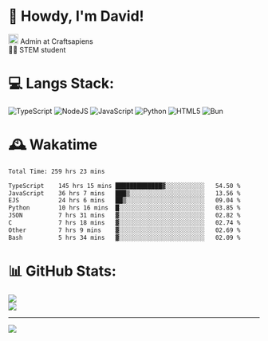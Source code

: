 # 👋 Howdy, I'm David!
<img src="https://cdn.discordapp.com/role-icons/959259258829021255/243d02ee3fbd0821de14bf13a0cde87b.webp?size=2048" height=20> Admin at Craftsapiens<br>👨‍🔬 STEM student

# 💻 Langs Stack:
![TypeScript](https://img.shields.io/badge/typescript-%23007ACC.svg?style=for-the-badge&logo=typescript&logoColor=white) ![NodeJS](https://img.shields.io/badge/node.js-6DA55F?style=for-the-badge&logo=node.js&logoColor=white) ![JavaScript](https://img.shields.io/badge/javascript-%23323330.svg?style=for-the-badge&logo=javascript&logoColor=%23F7DF1E) ![Python](https://img.shields.io/badge/python-3670A0?style=for-the-badge&logo=python&logoColor=ffdd54)  ![HTML5](https://img.shields.io/badge/html5-%23E34F26.svg?style=for-the-badge&logo=html5&logoColor=white) ![Bun](https://img.shields.io/badge/Bun-%23000000.svg?style=for-the-badge&logo=bun&logoColor=white) 

# 🕰️ Wakatime 
<!--START_SECTION:waka-->

```txt
Total Time: 259 hrs 23 mins

TypeScript    145 hrs 15 mins █████████████▓░░░░░░░░░░░   54.50 %
JavaScript    36 hrs 7 mins   ███▒░░░░░░░░░░░░░░░░░░░░░   13.56 %
EJS           24 hrs 6 mins   ██▒░░░░░░░░░░░░░░░░░░░░░░   09.04 %
Python        10 hrs 16 mins  █░░░░░░░░░░░░░░░░░░░░░░░░   03.85 %
JSON          7 hrs 31 mins   ▓░░░░░░░░░░░░░░░░░░░░░░░░   02.82 %
C             7 hrs 18 mins   ▓░░░░░░░░░░░░░░░░░░░░░░░░   02.74 %
Other         7 hrs 9 mins    ▓░░░░░░░░░░░░░░░░░░░░░░░░   02.69 %
Bash          5 hrs 34 mins   ▓░░░░░░░░░░░░░░░░░░░░░░░░   02.09 %
```

<!--END_SECTION:waka-->

# 📊 GitHub Stats:

![](https://github-readme-stats.vercel.app/api?username=davidcanas&theme=dark&hide_border=false&count_private=true)<br/>
![](https://github-readme-stats.vercel.app/api/top-langs/?username=davidcanas&theme=dark&hide_border=false&include_all_commits=true&count_private=true&layout=compact)

---
[![](https://visitcount.itsvg.in/api?id=davidcanas&icon=0&color=0)](https://visitcount.itsvg.in)

